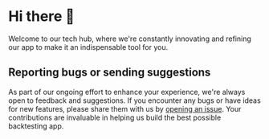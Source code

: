 # Hi there 👋

Welcome to our tech hub, where we're constantly innovating and refining our app to make it an indispensable tool for you.

## Reporting bugs or sending suggestions
As part of our ongoing effort to enhance your experience, we're always open to feedback and suggestions. If you encounter any bugs or have ideas for new features, please share them with us by [opening an issue](https://github.com/backtestorganization/app/issues/new). Your contributions are invaluable in helping us build the best possible backtesting app.
